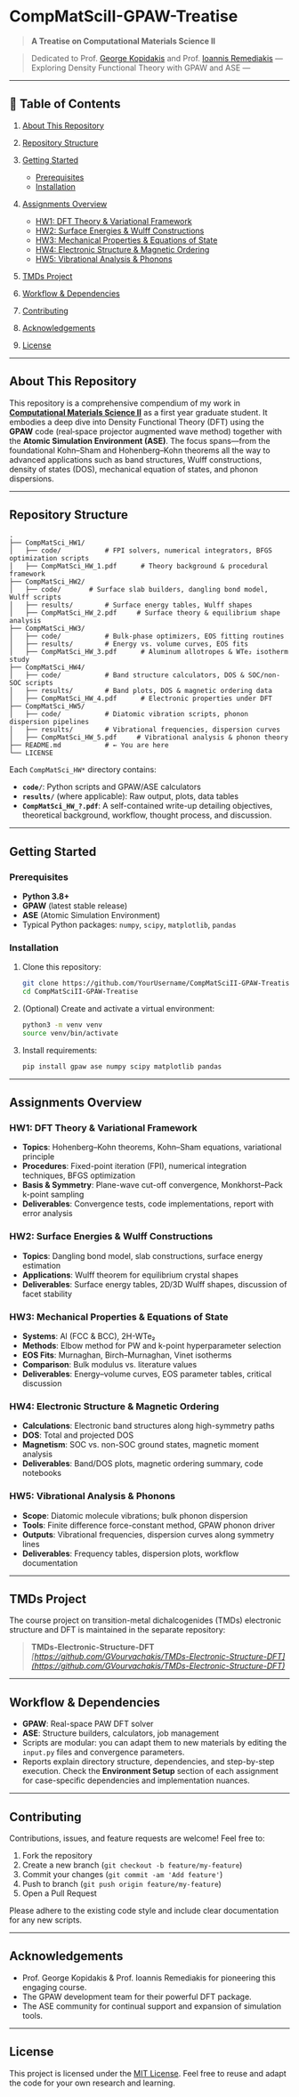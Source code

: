 # CompMatSciII-GPAW-Treatise

> **A Treatise on Computational Materials Science II**

> Dedicated to Prof. [George Kopidakis](https://www.materials.uoc.gr/faculty/kopidakis-giorgos/) and Prof. [Ioannis Remediakis](https://www.materials.uoc.gr/en/faculty/ioannis-remediakis/)
> — Exploring Density Functional Theory with GPAW and ASE —

---

## 📖 Table of Contents

1. [About This Repository](#about-this-repository)
2. [Repository Structure](#repository-structure)
3. [Getting Started](#getting-started)

   * [Prerequisites](#prerequisites)
   * [Installation](#installation)
4. [Assignments Overview](#assignments-overview)

   * [HW1: DFT Theory & Variational Framework](#hw1-dft-theory--variational-framework)
   * [HW2: Surface Energies & Wulff Constructions](#hw2-surface-energies--wulff-constructions)
   * [HW3: Mechanical Properties & Equations of State](#hw3-mechanical-properties--equations-of-state)
   * [HW4: Electronic Structure & Magnetic Ordering](#hw4-electronic-structure--magnetic-ordering)
   * [HW5: Vibrational Analysis & Phonons](#hw5-vibrational-analysis--phonons)
5. [TMDs Project](#tmds-project)
6. [Workflow & Dependencies](#workflow--dependencies)
7. [Contributing](#contributing)
8. [Acknowledgements](#acknowledgements)
9. [License](#license)

---

## About This Repository

This repository is a comprehensive compendium of my work in [**Computational Materials Science II**](https://mscs.uoc.gr/dmst/?courses=computational-materials-science-ii) as a first year graduate student. It embodies a deep dive into Density Functional Theory (DFT) using the **GPAW** code (real‐space projector augmented wave method) together with the **Atomic Simulation Environment (ASE)**. The focus spans—from the foundational Kohn–Sham and Hohenberg–Kohn theorems all the way to advanced applications such as band structures, Wulff constructions, density of states (DOS), mechanical equation of states, and phonon dispersions.

---

## Repository Structure

```
.
├── CompMatSci_HW1/
│   ├── code/           # FPI solvers, numerical integrators, BFGS optimization scripts
│   ├── CompMatSci_HW_1.pdf      # Theory background & procedural framework
├── CompMatSci_HW2/
│   ├── code/       # Surface slab builders, dangling bond model, Wulff scripts
│   ├── results/        # Surface energy tables, Wulff shapes
│   ├── CompMatSci_HW_2.pdf     # Surface theory & equilibrium shape analysis
├── CompMatSci_HW3/
│   ├── code/           # Bulk‐phase optimizers, EOS fitting routines
│   ├── results/        # Energy vs. volume curves, EOS fits
│   ├── CompMatSci_HW_3.pdf      # Aluminum allotropes & WTe₂ isotherm study
├── CompMatSci_HW4/
│   ├── code/           # Band structure calculators, DOS & SOC/non-SOC scripts
│   ├── results/        # Band plots, DOS & magnetic ordering data
│   ├── CompMatSci_HW_4.pdf      # Electronic properties under DFT
├── CompMatSci_HW5/
│   ├── code/           # Diatomic vibration scripts, phonon dispersion pipelines
│   ├── results/        # Vibrational frequencies, dispersion curves
│   ├── CompMatSci_HW_5.pdf     # Vibrational analysis & phonon theory
├── README.md           # ← You are here  
└── LICENSE
```

Each `CompMatSci_HW*` directory contains:

* **`code/`**: Python scripts and GPAW/ASE calculators
* **`results/`** (where applicable): Raw output, plots, data tables
* **`CompMatSci_HW_?.pdf`**: A self-contained write-up detailing objectives, theoretical background, workflow, thought process, and discussion.

---

## Getting Started

### Prerequisites

* **Python 3.8+**
* **GPAW** (latest stable release)
* **ASE** (Atomic Simulation Environment)
* Typical Python packages: `numpy`, `scipy`, `matplotlib`, `pandas`

### Installation

1. Clone this repository:

   ```bash
   git clone https://github.com/YourUsername/CompMatSciII-GPAW-Treatise.git
   cd CompMatSciII-GPAW-Treatise
   ```
2. (Optional) Create and activate a virtual environment:

   ```bash
   python3 -m venv venv
   source venv/bin/activate
   ```
3. Install requirements:

   ```bash
   pip install gpaw ase numpy scipy matplotlib pandas
   ```

---

## Assignments Overview

### HW1: DFT Theory & Variational Framework

* **Topics**: Hohenberg–Kohn theorems, Kohn–Sham equations, variational principle
* **Procedures**: Fixed-point iteration (FPI), numerical integration techniques, BFGS optimization
* **Basis & Symmetry**: Plane-wave cut-off convergence, Monkhorst–Pack k-point sampling
* **Deliverables**: Convergence tests, code implementations, report with error analysis

### HW2: Surface Energies & Wulff Constructions

* **Topics**: Dangling bond model, slab constructions, surface energy estimation
* **Applications**: Wulff theorem for equilibrium crystal shapes
* **Deliverables**: Surface energy tables, 2D/3D Wulff shapes, discussion of facet stability

### HW3: Mechanical Properties & Equations of State

* **Systems**: Al (FCC & BCC), 2H-WTe₂
* **Methods**: Elbow method for PW and k-point hyperparameter selection
* **EOS Fits**: Murnaghan, Birch–Murnaghan, Vinet isotherms
* **Comparison**: Bulk modulus vs. literature values
* **Deliverables**: Energy–volume curves, EOS parameter tables, critical discussion

### HW4: Electronic Structure & Magnetic Ordering

* **Calculations**: Electronic band structures along high-symmetry paths
* **DOS**: Total and projected DOS
* **Magnetism**: SOC vs. non-SOC ground states, magnetic moment analysis
* **Deliverables**: Band/DOS plots, magnetic ordering summary, code notebooks

### HW5: Vibrational Analysis & Phonons

* **Scope**: Diatomic molecule vibrations; bulk phonon dispersion
* **Tools**: Finite difference force-constant method, GPAW phonon driver
* **Outputs**: Vibrational frequencies, dispersion curves along symmetry lines
* **Deliverables**: Frequency tables, dispersion plots, workflow documentation

---

## TMDs Project

The course project on transition-metal dichalcogenides (TMDs) electronic structure and DFT is maintained in the separate repository:

> **TMDs-Electronic-Structure-DFT**
> *[https://github.com/GVourvachakis/TMDs-Electronic-Structure-DFT](https://github.com/GVourvachakis/TMDs-Electronic-Structure-DFT)*

---

## Workflow & Dependencies

* **GPAW**: Real-space PAW DFT solver
* **ASE**: Structure builders, calculators, job management
* Scripts are modular: you can adapt them to new materials by editing the `input.py` files and convergence parameters.
* Reports explain directory structure, dependencies, and step-by-step execution.
Check the **Environment Setup** section of each assignment for case-specific dependencies and implementation nuances.
---

## Contributing

Contributions, issues, and feature requests are welcome! Feel free to:

1. Fork the repository
2. Create a new branch (`git checkout -b feature/my-feature`)
3. Commit your changes (`git commit -am 'Add feature'`)
4. Push to branch (`git push origin feature/my-feature`)
5. Open a Pull Request

Please adhere to the existing code style and include clear documentation for any new scripts.

---

## Acknowledgements

* Prof. George Kopidakis & Prof. Ioannis Remediakis for pioneering this engaging course.
* The GPAW development team for their powerful DFT package.
* The ASE community for continual support and expansion of simulation tools.

---

## License

This project is licensed under the [MIT License](LICENSE).
Feel free to reuse and adapt the code for your own research and learning.
